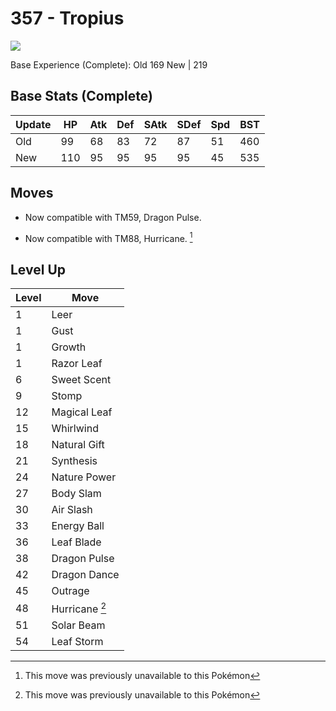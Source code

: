 # 357 - Tropius
![][357]

Base Experience (Complete):
Old     169
New    | 219

## Base Stats (Complete)

Update | HP | Atk | Def | SAtk | SDef | Spd | BST
---    | ---| --- | --- | ---  | ---  | --- | ---
Old    | 99 |  68 |  83 |  72  |  87  |  51  |  460
New    | 110 |  95 |  95 |  95  |  95  |  45  |  535

## Moves

 - Now compatible with TM59, Dragon Pulse.

 - Now compatible with TM88, Hurricane. [^1]

## Level Up

Level | Move
---   | ---
  1   | Leer
  1   | Gust
  1   | Growth
  1   | Razor Leaf
  6   | Sweet Scent
  9   | Stomp
 12   | Magical Leaf
 15   | Whirlwind
 18   | Natural Gift
 21   | Synthesis
 24   | Nature Power
 27   | Body Slam
 30   | Air Slash
 33   | Energy Ball
 36   | Leaf Blade
 38   | Dragon Pulse
 42   | Dragon Dance
 45   | Outrage
 48   | Hurricane [^1]
 51   | Solar Beam
 54   | Leaf Storm



[357]: ../img/pokemon/357.png

[^1]: This move was previously unavailable to this Pokémon